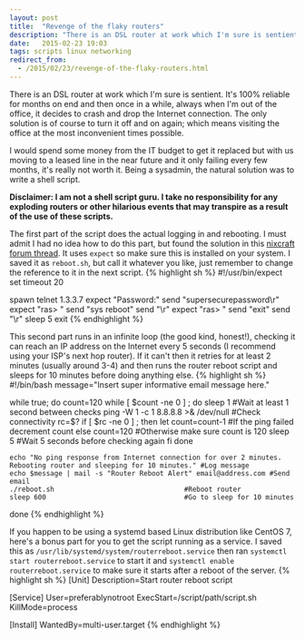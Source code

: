 ```yaml
---
layout: post
title:  "Revenge of the flaky routers"
description: "There is an DSL router at work which I'm sure is sentient. It's 100% reliable for months on end and then once in a while, always when I'm out of the office, it decides to crash and drop the Internet connection. The only solution is of course to turn it off and on again; which means visiting the office at the most inconvenient times possible."
date:   2015-02-23 19:03
tags: scripts linux networking
redirect_from:
  - /2015/02/23/revenge-of-the-flaky-routers.html
---
```

There is an DSL router at work which I'm sure is sentient. It's 100% reliable for months on end and then once in a while, always when I'm out of the office, it decides to crash and drop the Internet connection. The only solution is of course to turn it off and on again; which means visiting the office at the most inconvenient times possible.

I would spend some money from the IT budget to get it replaced but with us moving to a leased line in the near future and it only failing every few months, it's really not worth it. Being a sysadmin, the natural solution was to write a shell script.

**Disclaimer: I am not a shell script guru. I take no responsibility for any exploding routers or other hilarious events that may transpire as a result of the use of these scripts.**

The first part of the script does the actual logging in and rebooting. I must admit I had no idea how to do this part, but found the solution in this [nixcraft forum thread][nixcraft]. It uses `expect` so make sure this is installed on your system. I saved it as `reboot.sh`, but call it whatever you like, just remember to change the reference to it in the next script.
{% highlight sh %}
#!/usr/bin/expect
set timeout 20

spawn telnet 1.3.3.7
expect "Password:"
send "supersecurepassword\r"
expect "ras> "
send "sys reboot"
send "\r"
expect "ras> "
send "exit"
send "\r"
sleep 5
exit
{% endhighlight %}


This second part runs in an infinite loop (the good kind, honest!), checking it can reach an IP address on the Internet every 5 seconds (I recommend using your ISP's next hop router). If it can't then it retries for at least 2 minutes (usually around 3-4) and then runs the router reboot script and sleeps for 10 minutes before doing anything else.
{% highlight sh %}
#!/bin/bash
message="Insert super informative email message here."
 
while true; do
    count=120
    while [ $count -ne 0 ] ; do
        sleep 1                                #Wait at least 1 second between checks
        ping -W 1 -c 1 8.8.8.8 >& /dev/null    #Check connectivity
        rc=$?
        if [ $rc -ne 0 ] ; then
            let count=count-1                  #If the ping failed decrement count
        else
            count=120                          #Otherwise make sure count is 120
            sleep 5                            #Wait 5 seconds before checking again
        fi
    done
 
    echo "No ping response from Internet connection for over 2 minutes. Rebooting router and sleeping for 10 minutes." #Log message
    echo $message | mail -s "Router Reboot Alert" email@address.com #Send email
    ./reboot.sh                                #Reboot router
    sleep 600                                  #Go to sleep for 10 minutes
done
{% endhighlight %}


If you happen to be using a systemd based Linux distribution like CentOS 7, here's a bonus part for you to get the script running as a service. I saved this as `/usr/lib/systemd/system/routerreboot.service` then ran `systemctl start routerreboot.service` to start it and `systemctl enable routerreboot.service` to make sure it starts after a reboot of the server.
{% highlight sh %}
[Unit]
Description=Start router reboot script

[Service]
User=preferablynotroot
ExecStart=/script/path/script.sh
KillMode=process

[Install]
WantedBy=multi-user.target
{% endhighlight %}

[nixcraft]: http://nixcraft.com/showthread.php/15060
